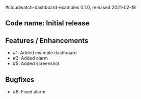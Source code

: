 #cloudwatch-dashboard-examples 0.1.0, released 2021-02-18

## Code name: Initial release

## Features / Enhancements

* #1: Added example dashboard
* #3: Added alarm
* #5: Added screenshot

## Bugfixes

* #6: Fixed alarm
